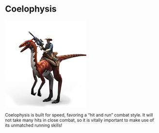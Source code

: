 # Coelophysis

![Coelophysis](/data/images/Dinosaurs/Coelophysis/Coelophysis.png)

Coelophysis is built for speed, favoring a “hit and run” combat style. It will not take many hits in close combat, so it is vitally important to make use of its unmatched running skills!